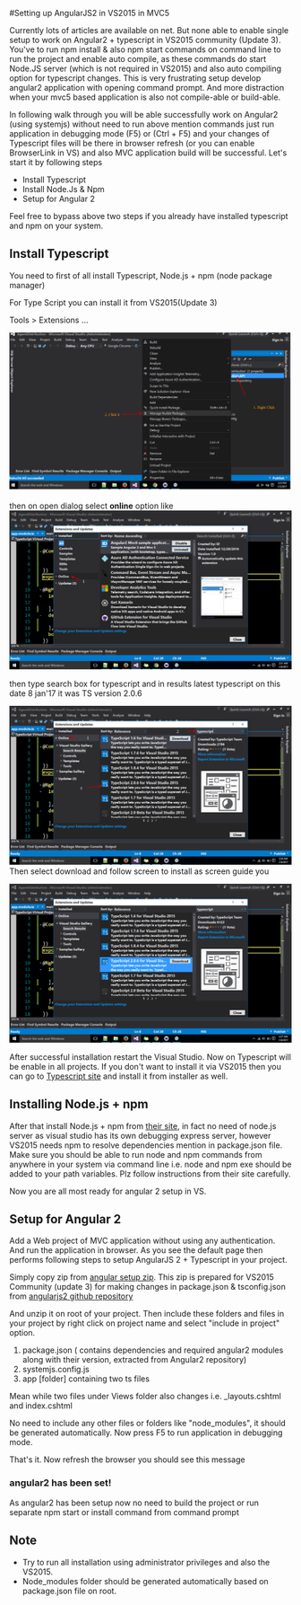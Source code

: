 #Setting up AngularJS2 in VS2015 in MVC5

Currently lots of articles are available on net. But none able to enable single setup to work on Angular2 + typescript in VS2015 community (Update 3). You've to run npm install & also npm start commands on command line to run the project and enable auto compile, as these commands do start Node.JS server (which is not required in VS2015) and also auto compiling option for typescript changes. This is very frustrating setup develop angular2 application with opening command prompt. And more distraction when your mvc5 based application is also not compile-able or build-able. 

In following walk through you will be able successfully work on Angular2 (using systemjs) without need to run above mention commands just run application in debugging mode (F5) or (Ctrl + F5) and your changes of Typescript files will be there in browser refresh (or you can enable BrowserLink in VS) and also MVC application build will be successful. Let's start it by following steps

- Install Typescript
- Install Node.Js & Npm
- Setup for Angular 2

Feel free to bypass above two steps if you already have installed typescript and npm on your system.

## Install Typescript

You need to first of all install Typescript, Node.js + npm (node package manager)

For Type Script you can install it from VS2015(Update 3)

Tools > Extensions ... 

![select extension from tools](https://github.com/MohtishamZubair/AgentDistribution/blob/master/src/wiki/SetNugetPackage.png)

then on open dialog select **online** option like ![select on line ](https://github.com/MohtishamZubair/AgentDistribution/blob/master/src/wiki/ExtensionsPackages2Online.png)

then type search box for typescript and in results latest typescript on this date 8 jan'17 it was TS version 2.0.6

![select on lastest TS ](https://github.com/MohtishamZubair/AgentDistribution/blob/master/src/wiki/ExtensionsPackages3Online.png)
Then select download and follow screen to install as screen guide you

![select on download TS ](https://github.com/MohtishamZubair/AgentDistribution/blob/master/src/wiki/ExtensionsPackages4Online.png)


After successful installation restart the Visual Studio. Now on Typescript will be enable in all projects. If you don't want to install it via VS2015 then you can go to [Typescript site](https://www.microsoft.com/en-us/download/details.aspx?id=48593) and install it from installer as well.


## Installing Node.js + npm

After that install Node.js + npm from [their site](https://nodejs.org/en/download/), in fact no need of node.js server as visual studio has its own debugging express server, however VS2015 needs npm to resolve dependencies mention in package.json file. Make sure you should be able to run node and npm commands from anywhere in  your system via command line i.e. node and npm exe should be added to your path variables. Plz follow instructions from their site carefully. 

Now you are all most ready for angular 2 setup in VS.

##  Setup for Angular 2

Add a Web project of MVC application without using any authentication. And run the application in browser. As you see the default page then performs following steps to setup AngularJS 2 + Typescript in your project.

Simply copy zip from [angular setup zip](https://github.com/MohtishamZubair/AgentDistribution/blob/master/AngularVS2015Setup/vs2015Angularjs2setup8jan0136PST.zip). This zip is prepared for VS2015 Community (update 3) for making changes in package.json & tsconfig.json from [angularjs2 github repository](https://github.com/angular/quickstart)

And unzip it on root of your project. Then include these folders and files in your project by right click on project name and select "include in project" option.

1. package.json ( contains dependencies and required angular2 modules along with their version, extracted from Angular2 repository)
2. systemjs.config.js
3. app [folder] containing two ts files

Mean while two files under Views folder also changes i.e. _layouts.cshtml and index.cshtml

No need to include any other files or folders like "node_modules", it should be generated automatically. Now press F5 to run application in debugging mode.

 That's it. Now refresh the browser you should see this message

### angular2 has been set!

As angular2 has been setup now no need to build the project or run separate npm start or install command from command prompt

## Note
- Try to run all installation using administrator privileges and also the VS2015.
- Node_modules folder should be generated automatically based on package.json file on root.
